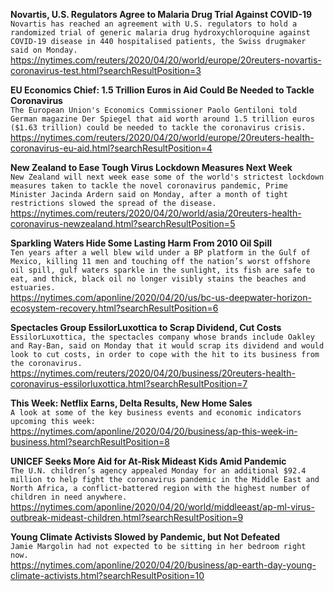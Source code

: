 **Novartis, U.S. Regulators Agree to Malaria Drug Trial Against COVID-19**\
`Novartis has reached an agreement with U.S. regulators to hold a randomized trial of generic malaria drug hydroxychloroquine against COVID-19 disease in 440 hospitalised patients, the Swiss drugmaker said on Monday. `\
https://nytimes.com/reuters/2020/04/20/world/europe/20reuters-novartis-coronavirus-test.html?searchResultPosition=3

**EU Economics Chief: 1.5 Trillion Euros in Aid Could Be Needed to Tackle Coronavirus**\
`The European Union's Economics Commissioner Paolo Gentiloni told German magazine Der Spiegel that aid worth around 1.5 trillion euros ($1.63 trillion) could be needed to tackle the coronavirus crisis.`\
https://nytimes.com/reuters/2020/04/20/world/europe/20reuters-health-coronavirus-eu-aid.html?searchResultPosition=4

**New Zealand to Ease Tough Virus Lockdown Measures Next Week**\
`New Zealand will next week ease some of the world's strictest lockdown measures taken to tackle the novel coronavirus pandemic, Prime Minister Jacinda Ardern said on Monday, after a month of tight restrictions slowed the spread of the disease.`\
https://nytimes.com/reuters/2020/04/20/world/asia/20reuters-health-coronavirus-newzealand.html?searchResultPosition=5

**Sparkling Waters Hide Some Lasting Harm From 2010 Oil Spill**\
`Ten years after a well blew wild under a BP platform in the Gulf of Mexico, killing 11 men and touching off the nation’s worst offshore oil spill, gulf waters sparkle in the sunlight, its fish are safe to eat, and thick, black oil no longer visibly stains the beaches and estuaries.`\
https://nytimes.com/aponline/2020/04/20/us/bc-us-deepwater-horizon-ecosystem-recovery.html?searchResultPosition=6

**Spectacles Group EssilorLuxottica to Scrap Dividend, Cut Costs**\
`EssilorLuxottica, the spectacles company whose brands include Oakley and Ray-Ban, said on Monday that it would scrap its dividend and would look to cut costs, in order to cope with the hit to its business from the coronavirus.`\
https://nytimes.com/reuters/2020/04/20/business/20reuters-health-coronavirus-essilorluxottica.html?searchResultPosition=7

**This Week: Netflix Earns, Delta Results, New Home Sales**\
`A look at some of the key business events and economic indicators upcoming this week:`\
https://nytimes.com/aponline/2020/04/20/business/ap-this-week-in-business.html?searchResultPosition=8

**UNICEF Seeks More Aid for At-Risk Mideast Kids Amid Pandemic**\
`The U.N. children’s agency appealed Monday for an additional $92.4 million to help fight the coronavirus pandemic in the Middle East and North Africa, a conflict-battered region with the highest number of children in need anywhere.`\
https://nytimes.com/aponline/2020/04/20/world/middleeast/ap-ml-virus-outbreak-mideast-children.html?searchResultPosition=9

**Young Climate Activists Slowed by Pandemic, but Not Defeated**\
`Jamie Margolin had not expected to be sitting in her bedroom right now. `\
https://nytimes.com/aponline/2020/04/20/business/ap-earth-day-young-climate-activists.html?searchResultPosition=10

